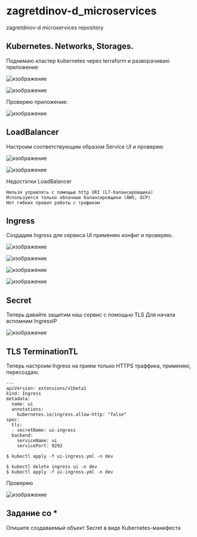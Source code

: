 # zagretdinov-d_microservices
zagretdinov-d microservices repository
## Kubernetes. Networks, Storages.
Поднимаю кластер kubernetes через terraform и разворачиваю приложение

![изображение](https://user-images.githubusercontent.com/85208391/139145755-de9a3d86-5d62-4570-b5fe-e02e7c4e0001.png)

![изображение](https://user-images.githubusercontent.com/85208391/139145776-41b4eaba-1265-41c0-ae6f-6886ef67956c.png)

Проверяю приложение:

![изображение](https://user-images.githubusercontent.com/85208391/139145843-fab8c5e0-c438-4fad-9130-0dc5f41fa72f.png)

## LoadBalancer
Настроим соответствующим образом Service UI и проверяю

![изображение](https://user-images.githubusercontent.com/85208391/139148196-fd20b2cc-b275-4e45-b20c-490bf79fc292.png)

![изображение](https://user-images.githubusercontent.com/85208391/139148223-d0ea76fe-3500-4b81-85d3-58c927d9c8c8.png)

Недостатки LoadBalancer

    Нельзя управлять с помощью http URI (L7-балансировщика)
    Используются только облачные балансировщики (AWS, GCP)
    Нет гибких правил работы с трафиком

## Ingress
Создадим Ingress для сервиса UI применяю конфиг и проверяю.

![изображение](https://user-images.githubusercontent.com/85208391/139148639-b4483169-3e2c-4e27-a0b9-21c423424522.png)

![изображение](https://user-images.githubusercontent.com/85208391/139148672-4b651ed0-603b-4fc4-858f-8fb926ff4b05.png)

![изображение](https://user-images.githubusercontent.com/85208391/139148690-2b7cc62b-0f08-4e56-a54f-391d52cc2624.png)

![изображение](https://user-images.githubusercontent.com/85208391/139148716-e2820f8f-b9d4-4c16-8582-28f305404f7b.png)

## Secret

Теперь давайте защитим наш сервис с помощью TLS Для начала вспомним IngressIP

![изображение](https://user-images.githubusercontent.com/85208391/139148963-67eeb6c1-ffa1-41fa-8fd8-b79fc2ec56c2.png)

## TLS TerminationTL

Теперь настроим Ingress на прием только HTTPS траффика, применяю, пересоздаю.
```
---
apiVersion: extensions/v1beta1
kind: Ingress
metadata:
  name: ui
  annotations:
    kubernetes.io/ingress.allow-http: "false"
spec:
  tls:
  - secretName: ui-ingress
  backend:
    serviceName: ui
    servicePort: 9292

$ kubectl apply -f ui-ingress.yml -n dev

$ kubectl delete ingress ui -n dev
$ kubectl apply -f ui-ingress.yml -n dev

```
Проверяю

![изображение](https://user-images.githubusercontent.com/85208391/139149508-ba3f7b86-082c-450b-994c-54b65760a14e.png)

## Задание со *

Опишите создаваемый объект Secret в виде Kubernetes-манифеста






